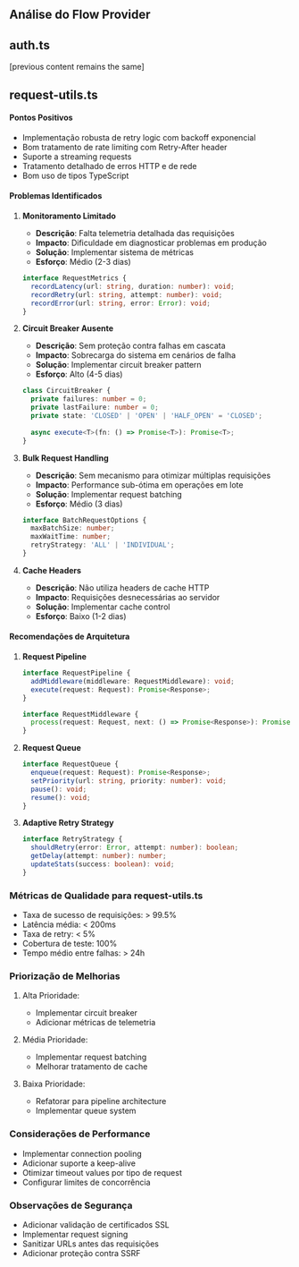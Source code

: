 ## Análise do Flow Provider

## auth.ts

[previous content remains the same]

## request-utils.ts

#### Pontos Positivos
- Implementação robusta de retry logic com backoff exponencial
- Bom tratamento de rate limiting com Retry-After header
- Suporte a streaming requests
- Tratamento detalhado de erros HTTP e de rede
- Bom uso de tipos TypeScript

#### Problemas Identificados

1. **Monitoramento Limitado**
   - **Descrição**: Falta telemetria detalhada das requisições
   - **Impacto**: Dificuldade em diagnosticar problemas em produção
   - **Solução**: Implementar sistema de métricas
   - **Esforço**: Médio (2-3 dias)
   ```typescript
   interface RequestMetrics {
     recordLatency(url: string, duration: number): void;
     recordRetry(url: string, attempt: number): void;
     recordError(url: string, error: Error): void;
   }
   ```

2. **Circuit Breaker Ausente**
   - **Descrição**: Sem proteção contra falhas em cascata
   - **Impacto**: Sobrecarga do sistema em cenários de falha
   - **Solução**: Implementar circuit breaker pattern
   - **Esforço**: Alto (4-5 dias)
   ```typescript
   class CircuitBreaker {
     private failures: number = 0;
     private lastFailure: number = 0;
     private state: 'CLOSED' | 'OPEN' | 'HALF_OPEN' = 'CLOSED';
     
     async execute<T>(fn: () => Promise<T>): Promise<T>;
   }
   ```

3. **Bulk Request Handling**
   - **Descrição**: Sem mecanismo para otimizar múltiplas requisições
   - **Impacto**: Performance sub-ótima em operações em lote
   - **Solução**: Implementar request batching
   - **Esforço**: Médio (3 dias)
   ```typescript
   interface BatchRequestOptions {
     maxBatchSize: number;
     maxWaitTime: number;
     retryStrategy: 'ALL' | 'INDIVIDUAL';
   }
   ```

4. **Cache Headers**
   - **Descrição**: Não utiliza headers de cache HTTP
   - **Impacto**: Requisições desnecessárias ao servidor
   - **Solução**: Implementar cache control
   - **Esforço**: Baixo (1-2 dias)

#### Recomendações de Arquitetura

1. **Request Pipeline**
   ```typescript
   interface RequestPipeline {
     addMiddleware(middleware: RequestMiddleware): void;
     execute(request: Request): Promise<Response>;
   }
   
   interface RequestMiddleware {
     process(request: Request, next: () => Promise<Response>): Promise<Response>;
   }
   ```

2. **Request Queue**
   ```typescript
   interface RequestQueue {
     enqueue(request: Request): Promise<Response>;
     setPriority(url: string, priority: number): void;
     pause(): void;
     resume(): void;
   }
   ```

3. **Adaptive Retry Strategy**
   ```typescript
   interface RetryStrategy {
     shouldRetry(error: Error, attempt: number): boolean;
     getDelay(attempt: number): number;
     updateStats(success: boolean): void;
   }
   ```

### Métricas de Qualidade para request-utils.ts

- Taxa de sucesso de requisições: > 99.5%
- Latência média: < 200ms
- Taxa de retry: < 5%
- Cobertura de teste: 100%
- Tempo médio entre falhas: > 24h

### Priorização de Melhorias

1. Alta Prioridade:
   - Implementar circuit breaker
   - Adicionar métricas de telemetria
   
2. Média Prioridade:
   - Implementar request batching
   - Melhorar tratamento de cache
   
3. Baixa Prioridade:
   - Refatorar para pipeline architecture
   - Implementar queue system

### Considerações de Performance

- Implementar connection pooling
- Adicionar suporte a keep-alive
- Otimizar timeout values por tipo de request
- Configurar limites de concorrência

### Observações de Segurança

- Adicionar validação de certificados SSL
- Implementar request signing
- Sanitizar URLs antes das requisições
- Adicionar proteção contra SSRF
